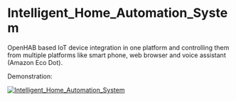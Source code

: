 # Intelligent_Home_Automation_System
OpenHAB based IoT device integration in one platform and controlling them from multiple platforms like smart phone, web browser and voice assistant (Amazon Eco Dot).

Demonstration:

[![Intelligent_Home_Automation_System](https://img.youtube.com/vi/_gAeMmnj0-A/0.jpg)](https://www.youtube.com/watch?v=_gAeMmnj0-A)
